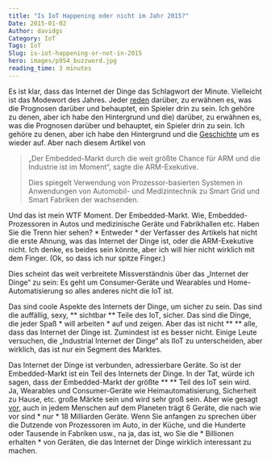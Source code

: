 ```yaml
---
title: "Is IoT Happening oder nicht im Jahr 2015?"
Date: 2015-01-02
Author: davidgs
Category: IoT
Tags: IoT
Slug: is-iot-happening-or-not-in-2015
hero: images/p954_buzzword.jpg
reading_time: 3 minutes
---
```


Es ist klar, dass das Internet der Dinge das Schlagwort der Minute. Vielleicht ist das Modewort des Jahres. Jeder [reden](https://twitter.com/search?q=%23IoT&src=tyah) darüber, zu erwähnen es, was die Prognosen darüber und behauptet, ein Spieler drin zu sein. Ich gehöre zu denen, aber ich habe den Hintergrund und die) darüber, zu erwähnen es, was die Prognosen darüber und behauptet, ein Spieler drin zu sein. Ich gehöre zu denen, aber ich habe den Hintergrund und die [Geschichte](/posts/category/iot/whos-going-to-drive-iot-innovation/) um es wieder auf. Aber nach diesem Artikel von

> „Der Embedded-Markt durch die weit größte Chance für ARM und die Industrie ist im Moment“, sagte die ARM-Exekutive.
>
> Dies spiegelt Verwendung von Prozessor-basierten Systemen in Anwendungen von Automobil- und Medizintechnik zu Smart Grid und Smart Fabriken der wachsenden.

Und das ist mein WTF Moment. Der Embedded-Markt. Wie, Embedded-Prozessoren in Autos und medizinische Geräte und Fabrikhallen etc. Haben Sie die Trenn hier sehen? * Entweder * der Verfasser des Artikels hat nicht die erste Ahnung, was das Internet der Dinge ist, oder die ARM-Exekutive nicht. Ich denke, es beides sein könnte, aber ich will hier nicht wirklich mit dem Finger. (Ok, so dass ich nur spitze Finger.)

Dies scheint das weit verbreitete Missverständnis über das „Internet der Dinge“ zu sein: Es geht um Consumer-Geräte und Wearables und Home-Automatisierung so alles anderes nicht die IoT ist.

Das sind coole Aspekte des Internets der Dinge, um sicher zu sein. Das sind die auffällig, sexy, ** sichtbar ** Teile des IoT, sicher. Das sind die Dinge, die jeder Spaß * will arbeiten * auf und zeigen. Aber das ist nicht ** ** alle, dass das Internet der Dinge ist. Zumindest ist es besser nicht. Einige Leute versuchen, die „Industrial Internet der Dinge“ als IIoT zu unterscheiden, aber wirklich, das ist nur ein Segment des Marktes.

Das Internet der Dinge ist verbunden, adressierbare Geräte. So ist der Embedded-Markt ist ein Teil des Internets der Dinge. In der Tat, würde ich sagen, dass der Embedded-Markt der größte ** ** Teil des IoT sein wird. Ja, Wearables und Consumer-Geräte wie Heimautomatisierung, Sicherheit zu Hause, etc. große Märkte sein und wird sehr groß sein. Aber wie gesagt [vor](/posts/category/iot/whos-going-to-drive-iot-innovation/), auch in jedem Menschen auf dem Planeten trägt 6 Geräte, die nach wie vor sind * nur * 18 Milliarden Geräte. Wenn Sie anfangen zu sprechen über die Dutzende von Prozessoren im Auto, in der Küche, und die Hunderte oder Tausende in Fabriken usw., na ja, das ist, wo Sie die * Billionen erhalten * von Geräten, die das Internet der Dinge wirklich interessant zu machen.
